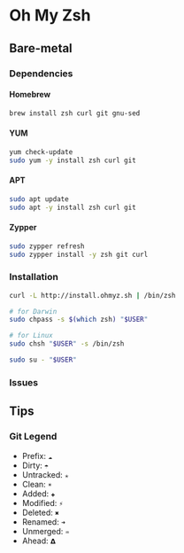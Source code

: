 # Oh My Zsh

## Bare-metal

### Dependencies

#### Homebrew

```sh
brew install zsh curl git gnu-sed
```

#### YUM

```sh
yum check-update
sudo yum -y install zsh curl git
```

#### APT

```sh
sudo apt update
sudo apt -y install zsh curl git
```

#### Zypper

```sh
sudo zypper refresh
sudo zypper install -y zsh git curl
```

### Installation

```sh
curl -L http://install.ohmyz.sh | /bin/zsh
```

```sh
# for Darwin
sudo chpass -s $(which zsh) "$USER"

# for Linux
sudo chsh "$USER" -s /bin/zsh
```

```sh
sudo su - "$USER"
```

### Issues

<!-- #### LDAP Users

```log
Changing shell for ?.
chsh: user "?" does not exist.
```

```sh
# Check if exists
grep "$USER" /etc/passwd
```

```sh
cat << \EOF >> ~/.bash_profile

if ($?prompt) then
  exec /usr/bin/zsh -l
  export SHELL=/usr/bin/zsh
endif
EOF
```

```sh
sudo su - "$USER"
``` -->

## Tips

### Git Legend

- Prefix: `☁`
- Dirty: `☂`
- Untracked: `✭`
- Clean: `☀`
- Added: `✚`
- Modified: `⚡`
- Deleted: `✖`
- Renamed: `➜`
- Unmerged: `♒`
- Ahead: `𝝙`
